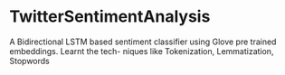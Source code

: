 # TwitterSentimentAnalysis

A Bidirectional LSTM based sentiment classifier using Glove pre trained embeddings. Learnt the tech-
niques like Tokenization, Lemmatization, Stopwords
